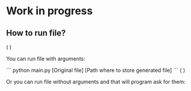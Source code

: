 <h1>Work in progress</h1>

<h2>How to run file?</h2>
(&nbsp;)<p>You can run file with arguments:</p>
    ```
    python main.py [Original file] [Path where to store generated file]
    ```
(&nbsp;)<p>Or you can run file without arguments and that will program ask for them:</p>